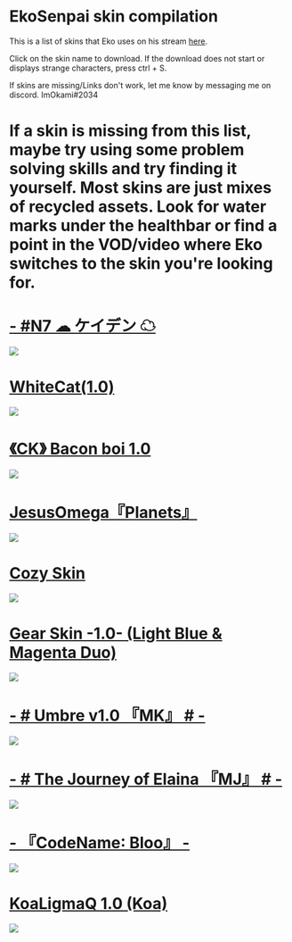 #                                                         EkoSenpai skin compilation


This is a list of skins that Eko uses on his stream [here](https://www.twitch.tv/ekosenpai).

Click on the skin name to download. If the download does not start or displays strange characters, press ctrl + S.

If skins are missing/Links don't work, let me know by messaging me on discord. ImOkami#2034

# If a skin is missing from this list, maybe try using some problem solving skills and try finding it yourself. Most skins are just mixes of recycled assets. Look for water marks under the healthbar or find a point in the VOD/video where Eko switches to the skin you're looking for.

# [-  #N7 ☁ ケイデン ☁](http://www.mediafire.com/file/ns9qrtxsk4oqrjt/-__%2523N7_%25E2%2598%2581_%25E3%2582%25B1%25E3%2582%25A4%25E3%2583%2587%25E3%2583%25B3_%25E2%2598%2581.osk/file#N7+%E2%98%81+%E3%82%B1%E3%82%A4%E3%83%87%E3%83%B3+%E2%98%81.osk/file)
![](https://i.imgur.com/rArJz84.png)

# [WhiteCat(1.0)](https://skins.osuck.net/index.php?newsid=1107)
![](https://skins.osuck.net/uploads/posts/2019-11/1573897221_3.jpg)

# [《CK》 Bacon boi 1.0](https://skins.osuck.net/index.php?newsid=1648)
![](https://skins.osuck.net/uploads/posts/2020-09/1600513431_screenshot9556.jpg)

# [JesusOmega『Planets』](https://skins.osuck.net/index.php?newsid=1489)
![](https://skins.osuck.net/uploads/posts/2020-07/1594283495_4.jpg)

# [Cozy Skin](https://skins.osuck.net/index.php?newsid=1256)
![](https://skins.osuck.net/uploads/posts/2020-04/1586795293_4.jpg)

# [Gear Skin -1.0- (Light Blue & Magenta Duo)](https://skins.osuck.net/index.php?newsid=1403)
![](https://skins.osuck.net/uploads/posts/2020-06/1592985518_screenshot8941.jpg)

# [-        # Umbre v1.0 『MK』 #        -](https://skins.osuck.net/index.php?newsid=1627)
![](https://skins.osuck.net/uploads/posts/2020-09/1599492321_screenshot9373.jpg)

# [-        # The Journey of Elaina 『MJ』 #        -](https://drive.google.com/file/d/1exJYm436Cy0Hr6clW72br03FKANtmyhF/view)
![](https://i.imgur.com/LG2htBb.png)

# [- 『CodeName∶ Bloo』 -](https://drive.google.com/file/d/1CXNBA3M_qIKpwWYp2oAC2RUjcW_QeWun/view)
![](https://i.imgur.com/eOm2wSi.png)

# [KoaLigmaQ 1.0 (Koa)](https://mega.nz/folder/gWwVwKzR#2pwIsA4m_d2I0SfXikynnQ)
![](https://i.imgur.com/hM00Zyr.png)
